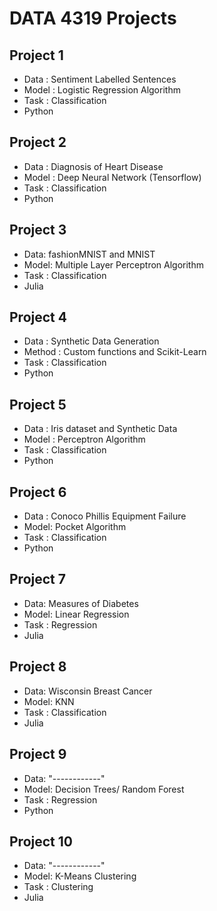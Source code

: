 # DATA 4319 Projects
## Project 1
* Data : Sentiment Labelled Sentences
* Model : Logistic Regression Algorithm
* Task : Classification
* Python

## Project 2
* Data : Diagnosis of Heart Disease 
* Model : Deep Neural Network (Tensorflow)
* Task : Classification
* Python

## Project 3
* Data: fashionMNIST and MNIST
* Model: Multiple Layer Perceptron Algorithm 
* Task : Classification
* Julia

## Project 4
* Data : Synthetic Data Generation
* Method : Custom functions and Scikit-Learn
* Task : Classification
* Python

## Project 5
* Data : Iris dataset and Synthetic Data
* Model : Perceptron Algorithm
* Task : Classification
* Python

## Project 6
* Data : Conoco Phillis Equipment Failure 
* Model: Pocket Algorithm
* Task : Classification
* Python

## Project 7
* Data: Measures of Diabetes
* Model: Linear Regression
* Task : Regression
* Julia

## Project 8
* Data: Wisconsin Breast Cancer
* Model: KNN
* Task : Classification
* Julia

## Project 9
* Data: "------------"
* Model: Decision Trees/ Random Forest
* Task : Regression
* Python

## Project 10
* Data: "------------"
* Model: K-Means Clustering
* Task : Clustering
* Julia
